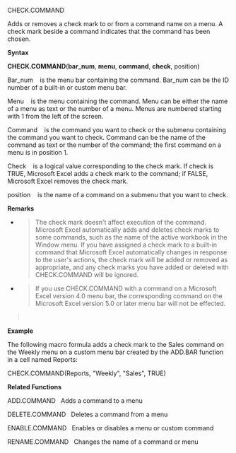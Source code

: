CHECK.COMMAND

Adds or removes a check mark to or from a command name on a menu. A
check mark beside a command indicates that the command has been chosen.

**Syntax**

**CHECK.COMMAND**(**bar\_num**, **menu**, **command**, **check**,
position)

Bar\_num    is the menu bar containing the command. Bar\_num can be the
ID number of a built-in or custom menu bar.

Menu    is the menu containing the command. Menu can be either the name
of a menu as text or the number of a menu. Menus are numbered starting
with 1 from the left of the screen.

Command    is the command you want to check or the submenu containing
the command you want to check. Command can be the name of the command as
text or the number of the command; the first command on a menu is in
position 1.

Check    is a logical value corresponding to the check mark. If check is
TRUE, Microsoft Excel adds a check mark to the command; if FALSE,
Microsoft Excel removes the check mark.

position    is the name of a command on a submenu that you want to
check.

**Remarks**

  - > The check mark doesn't affect execution of the command. Microsoft
    > Excel automatically adds and deletes check marks to some commands,
    > such as the name of the active workbook in the Window menu. If you
    > have assigned a check mark to a built-in command that Microsoft
    > Excel automatically changes in response to the user's actions, the
    > check mark will be added or removed as appropriate, and any check
    > marks you have added or deleted with CHECK.COMMAND will be
    > ignored.

  - > If you use CHECK.COMMAND with a command on a Microsoft Excel
    > version 4.0 menu bar, the corresponding command on the Microsoft
    > Excel version 5.0 or later menu bar will not be effected.

>  

**Example**

The following macro formula adds a check mark to the Sales command on
the Weekly menu on a custom menu bar created by the ADD.BAR function in
a cell named Reports:

CHECK.COMMAND(Reports, "Weekly", "Sales", TRUE)

**Related Functions**

ADD.COMMAND   Adds a command to a menu

DELETE.COMMAND   Deletes a command from a menu

ENABLE.COMMAND   Enables or disables a menu or custom command

RENAME.COMMAND   Changes the name of a command or menu


